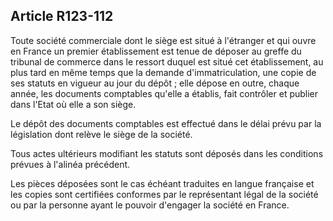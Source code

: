 Article R123-112
----
Toute société commerciale dont le siège est situé à l'étranger et qui ouvre en
France un premier établissement est tenue de déposer au greffe du tribunal de
commerce dans le ressort duquel est situé cet établissement, au plus tard en
même temps que la demande d'immatriculation, une copie de ses statuts en vigueur
au jour du dépôt ; elle dépose en outre, chaque année, les documents comptables
qu'elle a établis, fait contrôler et publier dans l'Etat où elle a son siège.

Le dépôt des documents comptables est effectué dans le délai prévu par la
législation dont relève le siège de la société.

Tous actes ultérieurs modifiant les statuts sont déposés dans les conditions
prévues à l'alinéa précédent.

Les pièces déposées sont le cas échéant traduites en langue française et les
copies sont certifiées conformes par le représentant légal de la société ou par
la personne ayant le pouvoir d'engager la société en France.
